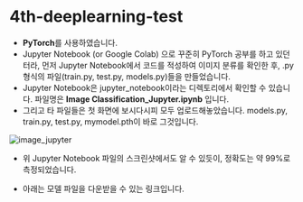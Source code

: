 # 4th-deeplearning-test

* **PyTorch**를 사용하였습니다.  
* Jupyter Notebook (or Google Colab) 으로 꾸준히 PyTorch 공부를 하고 있던터라, 먼저 Jupyter Notebook에서 코드를 적성하여 이미지 분류를 확인한 후, .py 형식의 파일(train.py, test.py, models.py)들을 만들었습니다.
* Jupyter Notebook은 jupyter_notebook이라는 디렉토리에서 확인할 수 있습니다.
파일명은 **Image Classification_Jupyter.ipynb** 입니다.
* 그리고 타 파일들은 첫 화면에 보시다시피 모두 업로드해놓았습니다. models.py, train.py, test.py, mymodel.pth이 바로 그것입니다.

![image_jupyter](https://user-images.githubusercontent.com/37537208/52957347-d15b0f80-33d4-11e9-9d45-b56742869ead.PNG)

* 위 Jupyter Notebook 파일의 스크린샷에서도 알 수 있듯이, 정확도는 약 99%로 측정되었습니다.

* 아래는 모델 파일을 다운받을 수 있는 링크입니다.  
